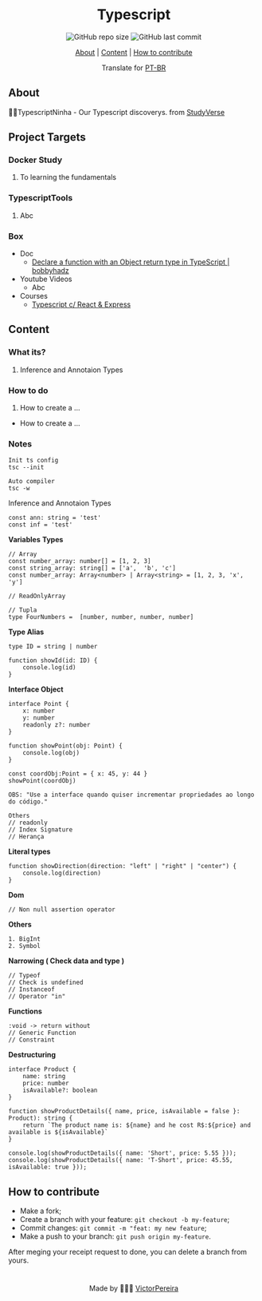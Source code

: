 <h1 align = "center">Typescript</h1>

<div align="center">  
   <img alt="GitHub repo size" src="https://img.shields.io/github/repo-size/victorpereiira/DockerNinja">
   <img alt="GitHub last commit" src="https://img.shields.io/github/last-commit/victorpereiira/DockerNinja">
</div>


<p align = "center">
    <a href="#about">About</a>   |
    <a href="#content">Content</a>   |
    <a href="#how-to-contribute">How to contribute</a>   
</p>


<div align="center">
    Translate for
    <a href="./github/readme_pt-br.md">PT-BR</a>
</div>


## About
🐱‍👤TypescriptNinha - Our Typescript discoverys. from [StudyVerse](https://github.com/VictorPereiira/StudyVerse)


## Project Targets

### Docker Study

1. To learning the fundamentals

### TypescriptTools

1. Abc


### Box 

- Doc
	- [Declare a function with an Object return type in TypeScript | bobbyhadz](https://bobbyhadz.com/blog/typescript-function-return-type-object)
- Youtube Videos
	- Abc
- Courses
    - [Typescript c/ React & Express](https://www.udemy.com/course/typescript-do-basico-ao-avancado-c-react-express/)



## Content

### What its?

1. Inference and Annotaion Types
   

### How to do

1. How to create a ...

- How to create a ...
    
    

### Notes

```tsx
Init ts config 
tsc --init 

Auto compiler
tsc -w
```

Inference and Annotaion Types 

```tsx
const ann: string = 'test'
const inf = 'test'
```

**Variables** **Types**

```tsx
// Array
const number_array: number[] = [1, 2, 3]
const string_array: string[] = ['a',  'b', 'c']
const number_array: Array<number> | Array<string> = [1, 2, 3, 'x', 'y']

// ReadOnlyArray

// Tupla
type FourNumbers =  [number, number, number, number]
```

**Type Alias**

```tsx
type ID = string | number

function showId(id: ID) {
	console.log(id)
}
```

******************Interface Object******************

```tsx
interface Point {
	x: number
	y: number
	readonly z?: number
}

function showPoint(obj: Point) {
	console.log(obj)
}

const coordObj:Point = { x: 45, y: 44 }
showPoint(coordObj)

OBS: "Use a interface quando quiser incrementar propriedades ao longo do código."

Others
// readonly
// Index Signature
// Herança
```

******************Literal types******************

```tsx
function showDirection(direction: "left" | "right" | "center") {
	console.log(direction)
}
```

**Dom**

```tsx
// Non null assertion operator
```

********Others********

```tsx
1. BigInt
2. Symbol
```

******************Narrowing ( Check data and type )******************

```tsx
// Typeof 
// Check is undefined
// Instanceof 
// Operator "in"
```

****************Functions****************

```tsx
:void -> return without
// Generic Function
// Constraint 
```

**************************Destructuring**************************

```tsx
interface Product {
    name: string
    price: number
    isAvailable?: boolean
}

function showProductDetails({ name, price, isAvailable = false }: Product): string {
    return `The product name is: ${name} and he cost R$:${price} and available is ${isAvailable}`
}

console.log(showProductDetails({ name: 'Short', price: 5.55 }));
console.log(showProductDetails({ name: 'T-Short', price: 45.55, isAvailable: true }));
```



## How to contribute
- Make a fork;
- Create a branch with your feature: `git checkout -b my-feature`;
- Commit changes: `git commit -m "feat: my new feature`;
- Make a push to your branch: `git push origin my-feature`.

<p>After meging your receipt request to done, you can delete a branch from yours.</p>

#
<p align = "center">
    Made by 👨🏾‍💻
    <a href="https://github.com/VictorPereiira">VictorPereira</a>
</p>


